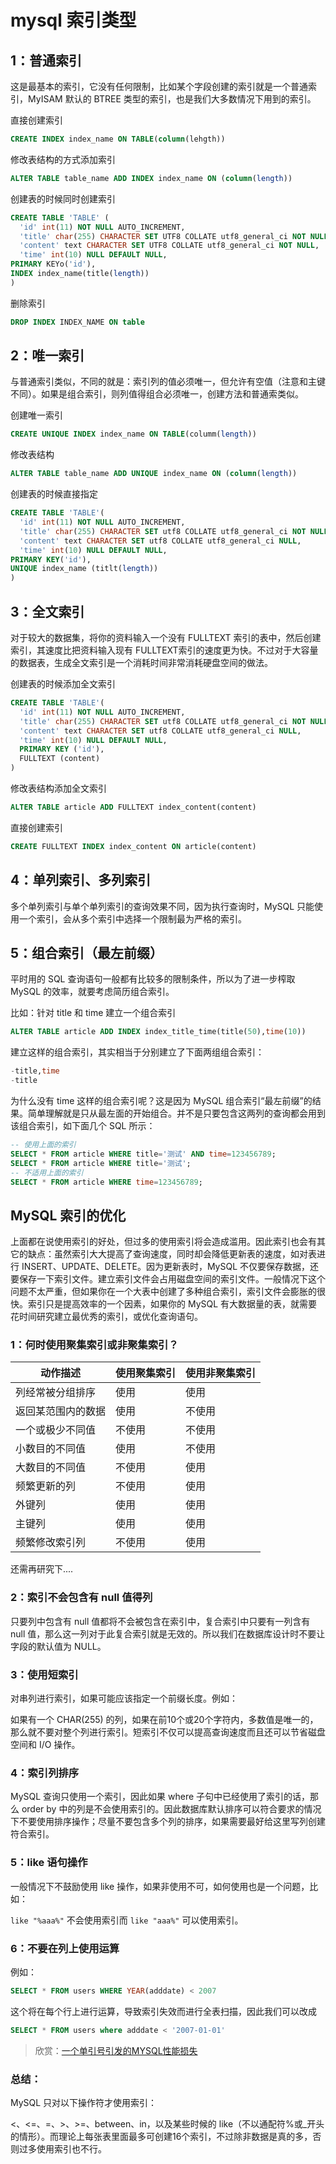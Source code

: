# mysql 索引类型

## 1：普通索引

这是最基本的索引，它没有任何限制，比如某个字段创建的索引就是一个普通索引，MyISAM 默认的 BTREE 类型的索引，也是我们大多数情况下用到的索引。

直接创建索引

```sql
CREATE INDEX index_name ON TABLE(column(lehgth))
```

修改表结构的方式添加索引

```sql
ALTER TABLE table_name ADD INDEX index_name ON (column(length))
```

创建表的时候同时创建索引

```sql
CREATE TABLE 'TABLE' (
  'id' int(11) NOT NULL AUTO_INCREMENT,
  'title' char(255) CHARACTER SET UTF8 COLLATE utf8_general_ci NOT NULL,
  'content' text CHARACTER SET UTF8 COLLATE utf8_general_ci NOT NULL,
  'time' int(10) NULL DEFAULT NULL,
PRIMARY KEYo('id'),
INDEX index_name(title(length))
)
```

删除索引

```sql
DROP INDEX INDEX_NAME ON table
```



## 2：唯一索引

与普通索引类似，不同的就是：索引列的值必须唯一，但允许有空值（注意和主键不同）。如果是组合索引，则列值得组合必须唯一，创建方法和普通索类似。

创建唯一索引

```sql
CREATE UNIQUE INDEX index_name ON TABLE(columm(length))
```

修改表结构

```sql
ALTER TABLE table_name ADD UNIQUE index_name ON (column(length))
```

创建表的时候直接指定

```sql
CREATE TABLE 'TABLE'(
  'id' int(11) NOT NULL AUTO_INCREMENT,
  'title' char(255) CHARACTER SET utf8 COLLATE utf8_general_ci NOT NULL,
  'content' text CHARACTER SET utf8 COLLATE utf8_general_ci NULL,
  'time' int(10) NULL DEFAULT NULL,
PRIMARY KEY('id'),
UNIQUE index_name (titlt(length))
)
```





## 3：全文索引

对于较大的数据集，将你的资料输入一个没有 FULLTEXT 索引的表中，然后创建索引，其速度比把资料输入现有 FULLTEXT索引的速度更为快。不过对于大容量的数据表，生成全文索引是一个消耗时间非常消耗硬盘空间的做法。

创建表的时候添加全文索引

```sql
CREATE TABLE 'TABLE'(
  'id' int(11) NOT NULL AUTO_INCREMENT,
  'title' char(255) CHARACTER SET utf8 COLLATE utf8_general_ci NOT NULL,
  'content' text CHARACTER SET utf8 COLLATE utf8_general_ci NULL,
  'time' int(10) NULL DEFAULT NULL,
  PRIMARY KEY ('id'),
  FULLTEXT (content)
)
```

修改表结构添加全文索引

```sql
ALTER TABLE article ADD FULLTEXT index_content(content)
```

直接创建索引

```sql
CREATE FULLTEXT INDEX index_content ON article(content)
```



## 4：单列索引、多列索引

多个单列索引与单个单列索引的查询效果不同，因为执行查询时，MySQL 只能使用一个索引，会从多个索引中选择一个限制最为严格的索引。

## 

## 5：组合索引（最左前缀）

平时用的 SQL 查询语句一般都有比较多的限制条件，所以为了进一步榨取 MySQL 的效率，就要考虑简历组合索引。

比如：针对 title 和 time 建立一个组合索引

```sql
ALTER TABLE article ADD INDEX index_title_time(title(50),time(10))
```

建立这样的组合索引，其实相当于分别建立了下面两组组合索引：

```sql
-title,time
-title
```

为什么没有 time 这样的组合索引呢？这是因为 MySQL 组合索引“最左前缀”的结果。简单理解就是只从最左面的开始组合。并不是只要包含这两列的查询都会用到该组合索引，如下面几个 SQL 所示：

```sql
-- 使用上面的索引
SELECT * FROM article WHERE title='测试' AND time=123456789;
SELECT * FROM article WHERE title='测试';
-- 不适用上面的索引
SELECT * FROM article WHERE time=123456789;
```



## MySQL 索引的优化

上面都在说使用索引的好处，但过多的使用索引将会造成滥用。因此索引也会有其它的缺点：虽然索引大大提高了查询速度，同时却会降低更新表的速度，如对表进行 INSERT、UPDATE、DELETE。因为更新表时，MySQL 不仅要保存数据，还要保存一下索引文件。建立索引文件会占用磁盘空间的索引文件。一般情况下这个问题不太严重，但如果你在一个大表中创建了多种组合索引，索引文件会膨胀的很快。索引只是提高效率的一个因素，如果你的 MySQL 有大数据量的表，就需要花时间研究建立最优秀的索引，或优化查询语句。

### 1：何时使用聚集索引或非聚集索引？

| 动作描述           | 使用聚集索引 | 使用非聚集索引 |
| ------------------ | ------------ | -------------- |
| 列经常被分组排序   | 使用         | 使用           |
| 返回某范围内的数据 | 使用         | 不使用         |
| 一个或极少不同值   | 不使用       | 不使用         |
| 小数目的不同值     | 使用         | 不使用         |
| 大数目的不同值     | 不使用       | 使用           |
| 频繁更新的列       | 不使用       | 使用           |
| 外键列             | 使用         | 使用           |
| 主键列             | 使用         | 使用           |
| 频繁修改索引列     | 不使用       | 使用           |

还需再研究下....



### 2：索引不会包含有 null 值得列

只要列中包含有 null 值都将不会被包含在索引中，复合索引中只要有一列含有 null 值，那么这一列对于此复合索引就是无效的。所以我们在数据库设计时不要让字段的默认值为 NULL。

### 3：使用短索引

对串列进行索引，如果可能应该指定一个前缀长度。例如：

如果有一个 CHAR(255) 的列，如果在前10个或20个字符内，多数值是唯一的，那么就不要对整个列进行索引。短索引不仅可以提高查询速度而且还可以节省磁盘空间和 I/O 操作。

### 4：索引列排序

MySQL 查询只使用一个索引，因此如果 where 子句中已经使用了索引的话，那么 order by 中的列是不会使用索引的。因此数据库默认排序可以符合要求的情况下不要使用排序操作；尽量不要包含多个列的排序，如果需要最好给这里写列创建符合索引。

### 5：like 语句操作

一般情况下不鼓励使用 like 操作，如果非使用不可，如何使用也是一个问题，比如：

`like "%aaa%"` 不会使用索引而 `like "aaa%"` 可以使用索引。

### 6：不要在列上使用运算

例如：

```sql
SELECT * FROM users WHERE YEAR(adddate) < 2007
```

这个将在每个行上进行运算，导致索引失效而进行全表扫描，因此我们可以改成

```sql
SELECT * FROM users where adddate < '2007-01-01'
```

> 欣赏：[一个单引号引发的MYSQL性能损失](https://www.zendstudio.net/archives/single-quotes-or-no-single-quotes-in-sql-query/)

### 总结：

MySQL 只对以下操作符才使用索引：

<、<=、=、>、>=、between、in，以及某些时候的 like（不以通配符%或_开头的情形）。而理论上每张表里面最多可创建16个索引，不过除非数据是真的多，否则过多使用索引也不行。